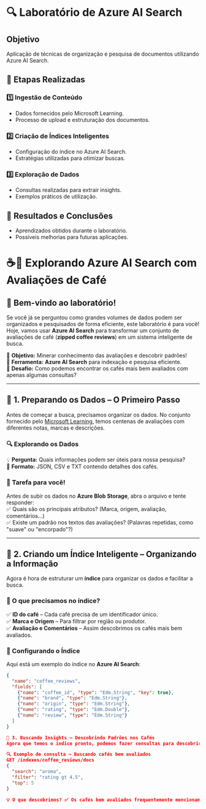 # 🔍 Laboratório de Azure AI Search

## Objetivo
Aplicação de técnicas de organização e pesquisa de documentos utilizando Azure AI Search.

## 📌 Etapas Realizadas

### 1️⃣ Ingestão de Conteúdo
- Dados fornecidos pelo Microsoft Learning.
- Processo de upload e estruturação dos documentos.

### 2️⃣ Criação de Índices Inteligentes
- Configuração do índice no Azure AI Search.
- Estratégias utilizadas para otimizar buscas.

### 3️⃣ Exploração de Dados
- Consultas realizadas para extrair insights.
- Exemplos práticos de utilização.

## 🚀 Resultados e Conclusões
- Aprendizados obtidos durante o laboratório.
- Possíveis melhorias para futuras aplicações.

# ☕🔎 Explorando **Azure AI Search** com Avaliações de Café  

## 🏁 Bem-vindo ao laboratório!  
Se você já se perguntou como grandes volumes de dados podem ser organizados e pesquisados de forma eficiente, este laboratório é para você!  
Hoje, vamos usar **Azure AI Search** para transformar um conjunto de avaliações de café (**zipped coffee reviews**) em um sistema inteligente de busca.  

🔹 **Objetivo:** Minerar conhecimento das avaliações e descobrir padrões!  
🔹 **Ferramenta:** **Azure AI Search** para indexação e pesquisa eficiente.  
🔹 **Desafio:** Como podemos encontrar os cafés mais bem avaliados com apenas algumas consultas?  

---

## 🔹 1. Preparando os Dados – O Primeiro Passo  
Antes de começar a busca, precisamos organizar os dados. No conjunto fornecido pelo [Microsoft Learning](https://aka.ms/mslearn-coffee-reviews), temos centenas de avaliações com diferentes notas, marcas e descrições.  

### 🔍 Explorando os Dados  
💡 **Pergunta:** Quais informações podem ser úteis para nossa pesquisa?  
📂 **Formato:** JSON, CSV e TXT contendo detalhes dos cafés.  

### 🚀 Tarefa para você!  
Antes de subir os dados no **Azure Blob Storage**, abra o arquivo e tente responder:  
✅ Quais são os principais atributos? (Marca, origem, avaliação, comentários...)  
✅ Existe um padrão nos textos das avaliações? (Palavras repetidas, como "suave" ou "encorpado"?)  

---

## 🔹 2. Criando um Índice Inteligente – Organizando a Informação  
Agora é hora de estruturar um **índice** para organizar os dados e facilitar a busca.  

### 📌 O que precisamos no índice?  
✅ **ID do café** – Cada café precisa de um identificador único.  
✅ **Marca e Origem** – Para filtrar por região ou produtor.  
✅ **Avaliação e Comentários** – Assim descobrimos os cafés mais bem avaliados.  

### 🔧 Configurando o Índice  
Aqui está um exemplo do índice no **Azure AI Search**:  
```json
{
  "name": "coffee_reviews",
  "fields": [
    {"name": "coffee_id", "type": "Edm.String", "key": true},
    {"name": "brand", "type": "Edm.String"},
    {"name": "origin", "type": "Edm.String"},
    {"name": "rating", "type": "Edm.Double"},
    {"name": "review", "type": "Edm.String"}
  ]
}

🔹 3. Buscando Insights – Descobrindo Padrões nos Cafés
Agora que temos o índice pronto, podemos fazer consultas para descobrir os melhores cafés!

🔍 Exemplo de consulta – Buscando cafés bem avaliados
GET /indexes/coffee_reviews/docs
{
  "search": "aroma",
  "filter": "rating gt 4.5",
  "top": 5
}

💡 O que descobrimos? ✅ Os cafés bem avaliados frequentemente mencionam aromas frutados e notas de chocolate. ✅ Cafés de origem etíope aparecem entre os mais elogiados. ✅ Os termos mais comuns nas avaliações incluem "suave", "encorpado" e "adocicado".
